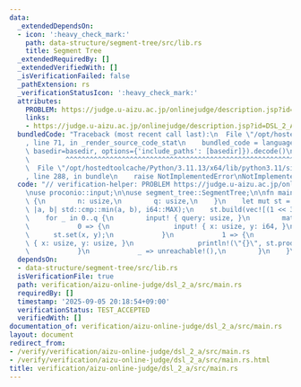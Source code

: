 ```yaml
---
data:
  _extendedDependsOn:
  - icon: ':heavy_check_mark:'
    path: data-structure/segment-tree/src/lib.rs
    title: Segment Tree
  _extendedRequiredBy: []
  _extendedVerifiedWith: []
  _isVerificationFailed: false
  _pathExtension: rs
  _verificationStatusIcon: ':heavy_check_mark:'
  attributes:
    PROBLEM: https://judge.u-aizu.ac.jp/onlinejudge/description.jsp?id=DSL_2_A
    links:
    - https://judge.u-aizu.ac.jp/onlinejudge/description.jsp?id=DSL_2_A
  bundledCode: "Traceback (most recent call last):\n  File \"/opt/hostedtoolcache/Python/3.11.13/x64/lib/python3.11/site-packages/onlinejudge_verify/documentation/build.py\"\
    , line 71, in _render_source_code_stat\n    bundled_code = language.bundle(stat.path,\
    \ basedir=basedir, options={'include_paths': [basedir]}).decode()\n          \
    \         ^^^^^^^^^^^^^^^^^^^^^^^^^^^^^^^^^^^^^^^^^^^^^^^^^^^^^^^^^^^^^^^^^^^^^^^^^^^^^^^^^\n\
    \  File \"/opt/hostedtoolcache/Python/3.11.13/x64/lib/python3.11/site-packages/onlinejudge_verify/languages/rust.py\"\
    , line 288, in bundle\n    raise NotImplementedError\nNotImplementedError\n"
  code: "// verification-helper: PROBLEM https://judge.u-aizu.ac.jp/onlinejudge/description.jsp?id=DSL_2_A\n\
    \nuse proconio::input;\n\nuse segment_tree::SegmentTree;\n\nfn main() {\n    input!\
    \ {\n        n: usize,\n        q: usize,\n    }\n    let mut st = SegmentTree::<i64>::new(n,\
    \ |a, b| std::cmp::min(a, b), i64::MAX);\n    st.build(vec![(1 << 31) - 1; n]);\n\
    \    for _ in 0..q {\n        input! { query: usize, }\n        match query {\n\
    \            0 => {\n                input! { x: usize, y: i64, }\n          \
    \      st.set(x, y);\n            }\n            1 => {\n                input!\
    \ { x: usize, y: usize, }\n                println!(\"{}\", st.prod(x, y + 1));\n\
    \            }\n            _ => unreachable!(),\n        }\n    }\n}\n"
  dependsOn:
  - data-structure/segment-tree/src/lib.rs
  isVerificationFile: true
  path: verification/aizu-online-judge/dsl_2_a/src/main.rs
  requiredBy: []
  timestamp: '2025-09-05 20:18:54+09:00'
  verificationStatus: TEST_ACCEPTED
  verifiedWith: []
documentation_of: verification/aizu-online-judge/dsl_2_a/src/main.rs
layout: document
redirect_from:
- /verify/verification/aizu-online-judge/dsl_2_a/src/main.rs
- /verify/verification/aizu-online-judge/dsl_2_a/src/main.rs.html
title: verification/aizu-online-judge/dsl_2_a/src/main.rs
---
```

